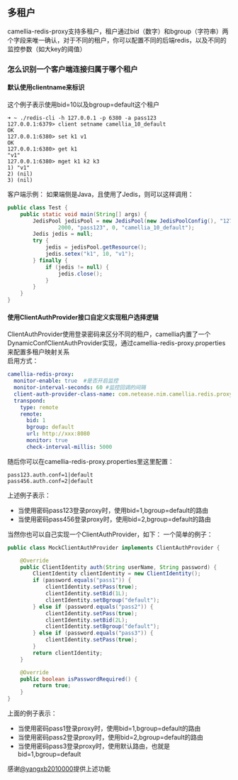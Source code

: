 
## 多租户
camellia-redis-proxy支持多租户，租户通过bid（数字）和bgroup（字符串）两个字段来唯一确认，对于不同的租户，你可以配置不同的后端redis，以及不同的监控参数（如大key的阈值）

### 怎么识别一个客户端连接归属于哪个租户

#### 默认使用clientname来标识
这个例子表示使用bid=10以及bgroup=default这个租户
```
➜ ~ ./redis-cli -h 127.0.0.1 -p 6380 -a pass123
127.0.0.1:6379> client setname camellia_10_default
OK
127.0.0.1:6380> set k1 v1
OK
127.0.0.1:6380> get k1
"v1"
127.0.0.1:6380> mget k1 k2 k3
1) "v1"
2) (nil)
3) (nil)
```
客户端示例：
如果端侧是Java，且使用了Jedis，则可以这样调用：
```java
public class Test {
    public static void main(String[] args) {
        JedisPool jedisPool = new JedisPool(new JedisPoolConfig(), "127.0.0.1", 6380,
                2000, "pass123", 0, "camellia_10_default");
        Jedis jedis = null;
        try {
            jedis = jedisPool.getResource();
            jedis.setex("k1", 10, "v1");
        } finally {
            if (jedis != null) {
                jedis.close();
            }
        }
    }
}
```

#### 使用ClientAuthProvider接口自定义实现租户选择逻辑
ClientAuthProvider使用登录密码来区分不同的租户，camellia内置了一个DynamicConfClientAuthProvider实现，通过camellia-redis-proxy.properties来配置多租户映射关系  
启用方式： 
```yaml
camellia-redis-proxy:
  monitor-enable: true  #是否开启监控
  monitor-interval-seconds: 60 #监控回调的间隔
  client-auth-provider-class-name: com.netease.nim.camellia.redis.proxy.auth.DynamicConfClientAuthProvider
  transpond:
    type: remote
    remote:
      bid: 1
      bgroup: default
      url: http://xxx:8080
      monitor: true
      check-interval-millis: 5000    
```
随后你可以在camellia-redis-proxy.properties里这里配置：  
```
pass123.auth.conf=1|default
pass456.auth.conf=2|default
```
上述例子表示：
* 当使用密码pass123登录proxy时，使用bid=1,bgroup=default的路由
* 当使用密码pass456登录proxy时，使用bid=2,bgroup=default的路由


当然你也可以自己实现一个ClientAuthProvider，如下：
一个简单的例子：
```java
public class MockClientAuthProvider implements ClientAuthProvider {

    @Override
    public ClientIdentity auth(String userName, String password) {
        ClientIdentity clientIdentity = new ClientIdentity();
        if (password.equals("pass1")) {
            clientIdentity.setPass(true);
            clientIdentity.setBid(1L);
            clientIdentity.setBgroup("default");
        } else if (password.equals("pass2")) {
            clientIdentity.setPass(true);
            clientIdentity.setBid(2L);
            clientIdentity.setBgroup("default");
        } else if (password.equals("pass3")) {
            clientIdentity.setPass(true);
        }
        return clientIdentity;
    }

    @Override
    public boolean isPasswordRequired() {
        return true;
    }
}
```  
上面的例子表示：
* 当使用密码pass1登录proxy时，使用bid=1,bgroup=default的路由
* 当使用密码pass2登录proxy时，使用bid=2,bgroup=default的路由
* 当使用密码pass3登录proxy时，使用默认路由，也就是bid=1,bgroup=default


感谢[@yangxb2010000](https://github.com/yangxb2010000)提供上述功能


